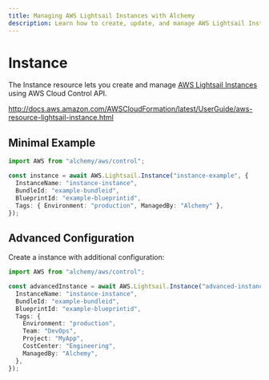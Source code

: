 ```yaml
---
title: Managing AWS Lightsail Instances with Alchemy
description: Learn how to create, update, and manage AWS Lightsail Instances using Alchemy Cloud Control.
---
```


# Instance

The Instance resource lets you create and manage [AWS Lightsail Instances](https://docs.aws.amazon.com/lightsail/latest/userguide/) using AWS Cloud Control API.

http://docs.aws.amazon.com/AWSCloudFormation/latest/UserGuide/aws-resource-lightsail-instance.html

## Minimal Example

```ts
import AWS from "alchemy/aws/control";

const instance = await AWS.Lightsail.Instance("instance-example", {
  InstanceName: "instance-instance",
  BundleId: "example-bundleid",
  BlueprintId: "example-blueprintid",
  Tags: { Environment: "production", ManagedBy: "Alchemy" },
});
```

## Advanced Configuration

Create a instance with additional configuration:

```ts
import AWS from "alchemy/aws/control";

const advancedInstance = await AWS.Lightsail.Instance("advanced-instance", {
  InstanceName: "instance-instance",
  BundleId: "example-bundleid",
  BlueprintId: "example-blueprintid",
  Tags: {
    Environment: "production",
    Team: "DevOps",
    Project: "MyApp",
    CostCenter: "Engineering",
    ManagedBy: "Alchemy",
  },
});
```

